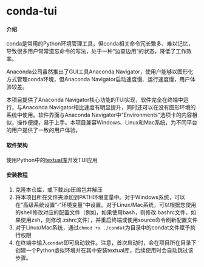 # conda-tui

#### 介绍
conda是常用的Python环境管理工具，但conda相关命令冗长繁多、难以记忆，导致很多用户常常遗忘命令的写法，处于一种“边查边用”的状态，降低了工作效率。

Anaconda公司虽然推出了GUI工具Anaconda Navigator，使用户能够以图形化方式管理conda环境，但Anaconda Navigator启动速度慢、运行速度慢，用户体验较差。

本项目提供了Anaconda Navigator核心功能的TUI实现，软件完全在终端中运行，与Anaconda Navigator相比速度有明显提升，同时还可以在没有图形环境的系统中使用。软件界面与Anaconda Navigator中“Environments”选项卡的内容相似，操作便捷，易于上手。本项目兼容Windows、Linux和Mac系统，为不同平台的用户提供了一致的用户体验。

#### 软件架构
使用Python中的[textual库](https://textual.textualize.io/)开发TUI应用


#### 安装教程

1.  克隆本仓库，或下载zip压缩包并解压
2.  将本项目所在文件夹添加到PATH环境变量中。对于Windows系统，可以在“高级系统设置”-“环境变量”中设置。对于Linux/Mac系统，可以根据您使用的shell修改对应的配置文件（例如，如果使用bash，则修改.bashrc文件，如果使用zsh，则修改.zshrc文件），并重启终端或使用source命令刷新配置文件
3.  对于Linux/Mac系统，通过`chmod +x ./condat`为目录中的condat文件赋予执行权限
4.  在终端中输入`condat`即可启动软件。注意，首次启动时，会在项目所在目录下创建一个Python虚拟环境并在其中安装textual库，后续使用时会自动跳过该步骤。

